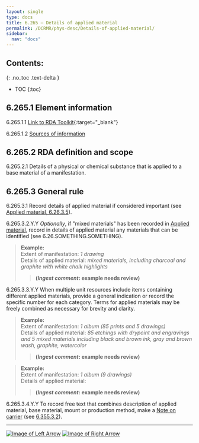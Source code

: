 ```yaml
---
layout: single
type: docs
title: 6.265 — Details of applied material
permalink: /DCRMR/phys-desc/Details-of-applied-material/
sidebar:
  nav: "docs"
---
```


## Contents:
{: .no_toc .text-delta }

- TOC
{:toc}

## 6.265.1 Element information

<a name="6.265.1.1">6.265.1.1</a> [Link to RDA Toolkit](https://access.rdatoolkit.org/Content?externalId=en-US_ala-a272b070-0b22-3745-93bc-d21d622f422b){:target="_blank"}

<a name="6.265.1.2">6.265.1.2</a> [Sources of information](/DCRMR/phys-desc/#6011-sources-of-information) 

## 6.265.2 RDA definition and scope

<a name="6.265.2.1">6.265.2.1</a> Details of a physical or chemical substance that is applied to a base material of a manifestation.

## 6.265.3 General rule 

<a name="6.265.3.1">6.265.3.1</a> Record details of applied material if considered important (see [Applied material, 6.26.3.5](/DCRMR/phys-desc/Applied-material/#6.26.3.5)).

<a name="6.265.3.2.Y.Y">6.265.3.2.Y.Y</a> *Optionally*, if "mixed materials" has been recorded in [Applied material](/DCRMR/phys-desc/Applied-material/), record in details of applied material any materials that can be identified (see 6.26.SOMETHING.SOMETHING).

>**Example:**  
>Extent of manifestation: <CITE>1 drawing</CITE>  
>Details of applied material: <CITE>mixed materials, including charcoal and graphite with white chalk highlights</CITE>  
>>**(*Ingest comment*: example needs review)**

<a name="6.265.3.3.Y.Y">6.265.3.3.Y.Y</a> When multiple unit resources include items containing different applied materials, provide a general indication or record the specific number for each category. Terms for applied materials  may be freely combined as necessary for brevity and clarity.

>**Example:**  
>Extent of manifestation: <CITE>1 album (85 prints and 5 drawings)</CITE>  
>Details of applied material: <CITE>85 etchings with drypoint and engravings and 5 mixed materials including black and brown ink, gray and brown wash, graphite, watercolor</CITE>  
>>**(*Ingest comment*: example needs review)**

>**Example:**  
>Extent of manifestation: <CITE>1 album (9 drawings)</CITE>  
>Details of applied material: <CITE> </CITE>  
>>**(*Ingest comment*: example needs review)**

<a name="6.265.3.4.Y.Y">6.265.3.4.Y.Y</a> To record free text that combines description of applied material, base material, mount or production method, make a [Note on carrier](/DCRMR/phys-desc/Note-on-carrier/) (see [6.355.3.2](/DCRMR/phys-desc/Note-on-carrier/#6.355.3.2)).

---

[![Image of Left Arrow](https://rbms-bsc.github.io/DCRMR/assets/pictures/navigation/Arrow_Left.png "6.26 — Applied material")](/DCRMR/phys-desc/Applied-material/) [![Image of Right Arrow](https://rbms-bsc.github.io/DCRMR/assets/pictures/navigation/Arrow_Right.png "6.266 — Mount")](/DCRMR/phys-desc/Mount/)
